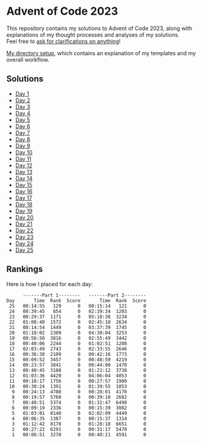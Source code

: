 # Advent of Code 2023

This repository contains my solutions to Advent of Code 2023, along with
explanations of my thought processes and analyses of my solutions.  
Feel free to [ask for clarifications on anything](https://github.com/ArcWandx/Advent-of-Code-2023/issues/new/choose)!

[My directory setup](./solutions/0), which contains an explanation of my templates and my
overall workflow.

## Solutions

* [Day 1](./solutions/01)
* [Day 2](./solutions/02)
* [Day 3](./solutions/03)
* [Day 4](./solutions/04)
* [Day 5](./solutions/05)
* [Day 6](./solutions/06)
* [Day 7](./solutions/07)
* [Day 8](./solutions/08)
* [Day 9](./solutions/09)
* [Day 10](./solutions/10)
* [Day 11](./solutions/11)
* [Day 12](./solutions/12)
* [Day 13](./solutions/13)
* [Day 14](./solutions/14)
* [Day 15](./solutions/15)
* [Day 16](./solutions/16)
* [Day 17](./solutions/17)
* [Day 18](./solutions/18)
* [Day 19](./solutions/19)
* [Day 20](./solutions/20)
* [Day 21](./solutions/21)
* [Day 22](./solutions/22)
* [Day 23](./solutions/23)
* [Day 24](./solutions/24)
* [Day 25](./solutions/25)

## Rankings

Here is how I placed for each day:

          -------Part 1--------   -------Part 2--------
    Day       Time  Rank  Score       Time  Rank  Score
     25   00:14:55   129      0   00:15:14   121      0
     24   00:39:45   854      0   02:39:34  1203      0
     23   00:29:37  1171      0   05:18:38  3234      0
     22   01:08:40  1572      0   02:45:10  2634      0
     21   00:14:54  1449      0   03:37:39  1745      0
     20   01:18:02  2309      0   04:30:04  3253      0
     19   00:56:50  3816      0   02:55:49  3442      0
     18   00:40:06  2244      0   01:02:51  1208      0
     17   02:03:49  2743      0   02:33:55  2646      0
     16   00:36:38  2109      0   00:42:16  1773      0
     15   00:09:52  3457      0   00:48:59  4219      0
     14   00:23:57  3841      0   00:44:00  1470      0
     13   00:40:45  3188      0   01:21:12  3738      0
     12   01:03:36  4420      0   04:06:04  4053      0
     11   00:18:17  1756      0   00:27:57  1900      0
     10   00:30:24  1391      0   01:39:55  1853      0
      9   00:24:13  4780      0   00:28:01  4170      0
      8   00:19:57  5760      0   00:39:18  2682      0
      7   00:48:51  5374      0   01:32:47  6498      0
      6   00:09:19  2336      0   00:15:39  3082      0
      5   01:03:01  8140      0   02:02:09  4449      0
      4   00:06:35  1387      0   00:15:37  1314      0
      3   01:12:42  8178      0   01:28:18  6651      0
      2   00:27:22  6291      0   00:31:17  5478      0
      1   00:06:51  3278      0   00:40:21  4591      0
